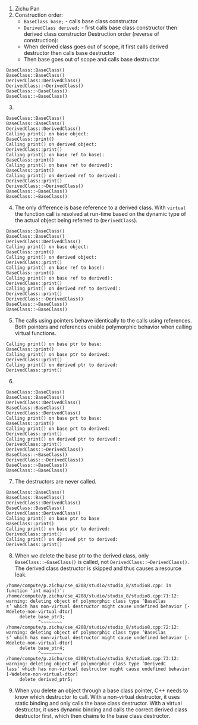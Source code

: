1. Zichu Pan
2. Construction order:
	- `BaseClass base;` - calls base class constructor
	- `DerivedClass derived;` - first calls base class constructor then derived class constructor
	Destruction order (reverse of construction):
	- When derived class goes out of scope, it first calls derived destructor then calls base destructor
	- Then base goes out of scope and calls base destructor
```
BaseClass::BaseClass()
BaseClass::BaseClass()
DerivedClass::DerivedClass()
DerivedClass::~DerivedClass()
BaseClass::~BaseClass()
BaseClass::~BaseClass()
```
3. 
```
BaseClass::BaseClass()
BaseClass::BaseClass()
DerivedClass::DerivedClass()
Calling print() on base object:
BaseClass::print()
Calling print() on derived object:
DerivedClass::print()
Calling print() on base ref to base):
BaseClass::print()
Calling print() on base ref to derived):
BaseClass::print()
Calling print() on derived ref to derived):
DerivedClass::print()
DerivedClass::~DerivedClass()
BaseClass::~BaseClass()
BaseClass::~BaseClass()
```
4. The only difference is base reference to a derived class. With `virtual` the function call is resolved at run-time based on the dynamic type of the actual object being referred to (`DerivedClass`).
```
BaseClass::BaseClass()
BaseClass::BaseClass()
DerivedClass::DerivedClass()
Calling print() on base object:
BaseClass::print()
Calling print() on derived object:
DerivedClass::print()
Calling print() on base ref to base):
BaseClass::print()
Calling print() on base ref to derived):
DerivedClass::print()
Calling print() on derived ref to derived):
DerivedClass::print()
DerivedClass::~DerivedClass()
BaseClass::~BaseClass()
BaseClass::~BaseClass()
```
5. The calls using pointers behave identically to the calls using references. Both pointers and references enable polymorphic behavior when calling virtual functions.
```
Calling print() on base ptr to base:
BaseClass::print()
Calling print() on base ptr to derived:
DerivedClass::print()
Calling print() on derived ptr to derived:
DerivedClass::print()
```
6. 
```
BaseClass::BaseClass()
BaseClass::BaseClass()
DerivedClass::DerivedClass()
BaseClass::BaseClass()
DerivedClass::DerivedClass()
Calling print() on base prt to base:
BaseClass::print()
Calling print() on base prt to derived:
DerivedClass::print()
Calling print() on derived ptr to derived):
DerivedClass::print()
DerivedClass::~DerivedClass()
BaseClass::~BaseClass()
DerivedClass::~DerivedClass()
BaseClass::~BaseClass()
BaseClass::~BaseClass()
```
7. The destructors are never called.
``` 
BaseClass::BaseClass()
BaseClass::BaseClass()
DerivedClass::DerivedClass()
BaseClass::BaseClass()
DerivedClass::DerivedClass()
Calling print() on base ptr to base
BaseClass::print()
Calling print() on base ptr to derived:
DerivedClass::print()
Calling print() on derived ptr to derived:
DerivedClass::print()
```
8. When we delete the base ptr to the derived class, only `BaseClass::~BaseClass()` is called, not `DerivedClass::~DerivedClass()`. The derived class destructor is skipped and  thus causes a resource leak.
```
/home/compute/p.zichu/cse_4208/studio/studio_8/studio8.cpp: In function ‘int main()’:
/home/compute/p.zichu/cse_4208/studio/studio_8/studio8.cpp:71:12: warning: deleting object of polymorphic class type ‘BaseClas
s’ which has non-virtual destructor might cause undefined behavior [-Wdelete-non-virtual-dtor]
     delete base_ptr3;
            ^~~~~~~~~
/home/compute/p.zichu/cse_4208/studio/studio_8/studio8.cpp:72:12: warning: deleting object of polymorphic class type ‘BaseClas
s’ which has non-virtual destructor might cause undefined behavior [-Wdelete-non-virtual-dtor]
     delete base_ptr4;
            ^~~~~~~~~
/home/compute/p.zichu/cse_4208/studio/studio_8/studio8.cpp:73:12: warning: deleting object of polymorphic class type ‘DerivedC
lass’ which has non-virtual destructor might cause undefined behavior [-Wdelete-non-virtual-dtor]
     delete derived_ptr5;
```
9. When you delete an object through a base class pointer, C++ needs to know which destructor to call. With a non-virtual destructor, it uses static binding and only calls the base class destructor. With a virtual destructor, it uses dynamic binding and calls the correct derived class destructor first, which then chains to the base class destructor.
